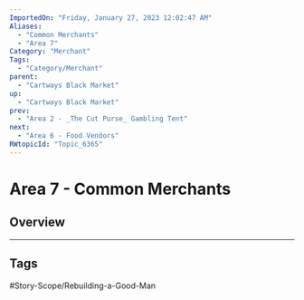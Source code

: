 ```yaml
---
ImportedOn: "Friday, January 27, 2023 12:02:47 AM"
Aliases:
  - "Common Merchants"
  - "Area 7"
Category: "Merchant"
Tags:
  - "Category/Merchant"
parent:
  - "Cartways Black Market"
up:
  - "Cartways Black Market"
prev:
  - "Area 2 - _The Cut Purse_ Gambling Tent"
next:
  - "Area 6 - Food Vendors"
RWtopicId: "Topic_6365"
---
```

# Area 7 - Common Merchants
## Overview

---
## Tags
#Story-Scope/Rebuilding-a-Good-Man

